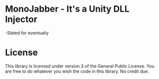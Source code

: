 # MonoJabber - It's a Unity DLL Injector
-Slated for eventually

# License  
This library is licensed under version 3 of the General Public License. You are free to do whatever you wish the code in this library. No credit due.